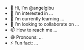 - 👋 Hi, I’m @angelgibu
- 👀 I’m interested in ...
- 🌱 I’m currently learning ...
- 💞️ I’m looking to collaborate on ...
- 📫 How to reach me ...
- 😄 Pronouns: ...
- ⚡ Fun fact: ...

<!---
angelgibu/angelgibu is a ✨ special ✨ repository because its `README.md` (this file) appears on your GitHub profile.
You can click the Preview link to take a look at your changes.
--->
